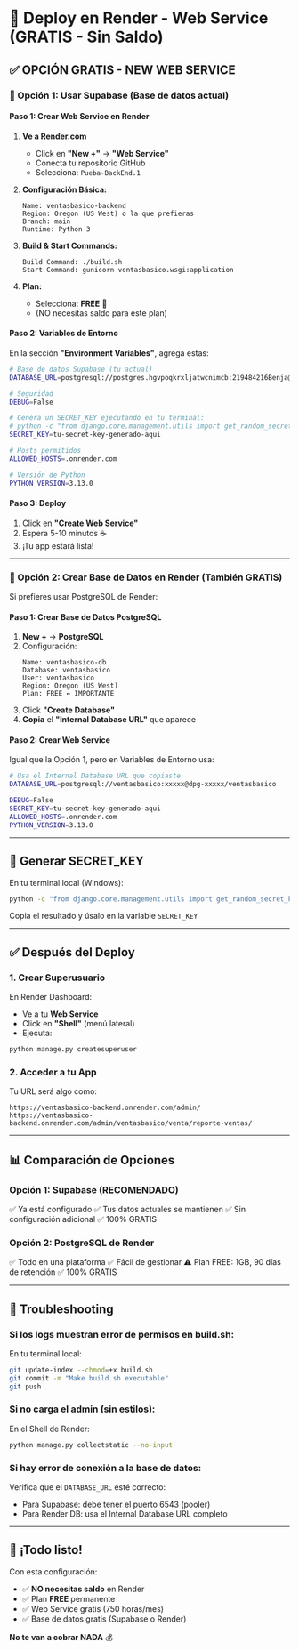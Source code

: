 # 🚀 Deploy en Render - Web Service (GRATIS - Sin Saldo)

## ✅ OPCIÓN GRATIS - NEW WEB SERVICE

### 🎯 Opción 1: Usar Supabase (Base de datos actual)

#### Paso 1: Crear Web Service en Render

1. **Ve a Render.com**
   - Click en **"New +"** → **"Web Service"**
   - Conecta tu repositorio GitHub
   - Selecciona: `Pueba-BackEnd.1`

2. **Configuración Básica:**
   ```
   Name: ventasbasico-backend
   Region: Oregon (US West) o la que prefieras
   Branch: main
   Runtime: Python 3
   ```

3. **Build & Start Commands:**
   ```
   Build Command: ./build.sh
   Start Command: gunicorn ventasbasico.wsgi:application
   ```

4. **Plan:**
   - Selecciona: **FREE** 🎉
   - (NO necesitas saldo para este plan)

#### Paso 2: Variables de Entorno

En la sección **"Environment Variables"**, agrega estas:

```bash
# Base de datos Supabase (tu actual)
DATABASE_URL=postgresql://postgres.hgvpoqkrxljatwcnimcb:219484216Benja@aws-1-us-east-2.pooler.supabase.com:6543/postgres

# Seguridad
DEBUG=False

# Genera un SECRET_KEY ejecutando en tu terminal:
# python -c "from django.core.management.utils import get_random_secret_key; print(get_random_secret_key())"
SECRET_KEY=tu-secret-key-generado-aqui

# Hosts permitidos
ALLOWED_HOSTS=.onrender.com

# Versión de Python
PYTHON_VERSION=3.13.0
```

#### Paso 3: Deploy

1. Click en **"Create Web Service"**
2. Espera 5-10 minutos ☕
3. ¡Tu app estará lista!

---

### 🎯 Opción 2: Crear Base de Datos en Render (También GRATIS)

Si prefieres usar PostgreSQL de Render:

#### Paso 1: Crear Base de Datos PostgreSQL

1. **New +** → **PostgreSQL**
2. Configuración:
   ```
   Name: ventasbasico-db
   Database: ventasbasico
   User: ventasbasico
   Region: Oregon (US West)
   Plan: FREE ← IMPORTANTE
   ```
3. Click **"Create Database"**
4. **Copia** el **"Internal Database URL"** que aparece

#### Paso 2: Crear Web Service

Igual que la Opción 1, pero en Variables de Entorno usa:

```bash
# Usa el Internal Database URL que copiaste
DATABASE_URL=postgresql://ventasbasico:xxxxx@dpg-xxxxx/ventasbasico

DEBUG=False
SECRET_KEY=tu-secret-key-generado-aqui
ALLOWED_HOSTS=.onrender.com
PYTHON_VERSION=3.13.0
```

---

## 🔐 Generar SECRET_KEY

En tu terminal local (Windows):

```bash
python -c "from django.core.management.utils import get_random_secret_key; print(get_random_secret_key())"
```

Copia el resultado y úsalo en la variable `SECRET_KEY`

---

## ✅ Después del Deploy

### 1. Crear Superusuario

En Render Dashboard:
- Ve a tu **Web Service**
- Click en **"Shell"** (menú lateral)
- Ejecuta:
```bash
python manage.py createsuperuser
```

### 2. Acceder a tu App

Tu URL será algo como:
```
https://ventasbasico-backend.onrender.com/admin/
https://ventasbasico-backend.onrender.com/admin/ventasbasico/venta/reporte-ventas/
```

---

## 📊 Comparación de Opciones

### Opción 1: Supabase (RECOMENDADO)
✅ Ya está configurado
✅ Tus datos actuales se mantienen
✅ Sin configuración adicional
✅ 100% GRATIS

### Opción 2: PostgreSQL de Render
✅ Todo en una plataforma
✅ Fácil de gestionar
⚠️ Plan FREE: 1GB, 90 días de retención
✅ 100% GRATIS

---

## 🐛 Troubleshooting

### Si los logs muestran error de permisos en build.sh:

En tu terminal local:
```bash
git update-index --chmod=+x build.sh
git commit -m "Make build.sh executable"
git push
```

### Si no carga el admin (sin estilos):

En el Shell de Render:
```bash
python manage.py collectstatic --no-input
```

### Si hay error de conexión a la base de datos:

Verifica que el `DATABASE_URL` esté correcto:
- Para Supabase: debe tener el puerto 6543 (pooler)
- Para Render DB: usa el Internal Database URL completo

---

## 🎉 ¡Todo listo!

Con esta configuración:
- ✅ **NO necesitas saldo** en Render
- ✅ Plan **FREE** permanente
- ✅ Web Service gratis (750 horas/mes)
- ✅ Base de datos gratis (Supabase o Render)

**No te van a cobrar NADA** 💰
